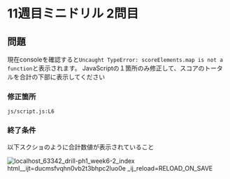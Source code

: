 # 11週目ミニドリル 2問目

## 問題
現在consoleを確認すると`Uncaught TypeError: scoreElements.map is not a function`と表示されます。
JavaScriptの１箇所のみ修正して、スコアのトータルを合計の下部に表示してください

### 修正箇所

`js/script.js:L6`

### 終了条件
以下スクショのように合計数値が表示されていること

![localhost_63342_drill-ph1_week6-2_index html__ijt=ducmsfvqhn0vb2t3bhpc2luo0e _ij_reload=RELOAD_ON_SAVE](https://user-images.githubusercontent.com/79675344/172042658-b49273f1-f702-49fb-8fb2-e143fac32464.png)
